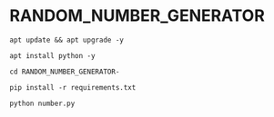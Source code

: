 # RANDOM_NUMBER_GENERATOR
```
apt update && apt upgrade -y
```
```
apt install python -y
```
```
cd RANDOM_NUMBER_GENERATOR-
```
```
pip install -r requirements.txt
```
```
python number.py
```

